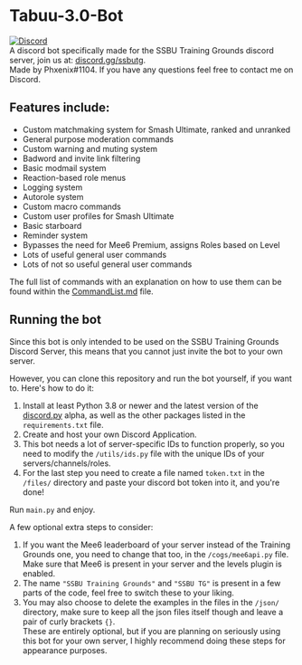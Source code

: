 # Tabuu-3.0-Bot  
[<img alt="Discord" src="https://img.shields.io/discord/739299507795132486?color=%235865F2&label=discord&logo=discord&logoColor=white">](https://discord.gg/ssbutg)  
A discord bot specifically made for the SSBU Training Grounds discord server, join us at: [discord.gg/ssbutg](https://discord.gg/ssbutg).  
Made by Phxenix#1104. If you have any questions feel free to contact me on Discord.

## Features include:
- Custom matchmaking system for Smash Ultimate, ranked and unranked
- General purpose moderation commands
- Custom warning and muting system
- Badword and invite link filtering
- Basic modmail system
- Reaction-based role menus
- Logging system
- Autorole system
- Custom macro commands
- Custom user profiles for Smash Ultimate
- Basic starboard
- Reminder system
- Bypasses the need for Mee6 Premium, assigns Roles based on Level
- Lots of useful general user commands
- Lots of not so useful general user commands

The full list of commands with an explanation on how to use them can be found within the [CommandList.md](https://github.com/sonnenbankpimp/Tabuu-3.0-Bot/blob/main/CommandList.md) file.

##  Running the bot
Since this bot is only intended to be used on the SSBU Training Grounds Discord Server, this means that you cannot just invite the bot to your own server.  

However, you can clone this repository and run the bot yourself, if you want to. Here's how to do it:  
1) Install at least Python 3.8 or newer and the latest version of the [discord.py](https://github.com/Rapptz/discord.py) alpha, as well as the other packages listed in the `requirements.txt` file.  
2) Create and host your own Discord Application.  
3) This bot needs a lot of server-specific IDs to function properly, so you need to modify the `/utils/ids.py` file with the unique IDs of your servers/channels/roles.  
4) For the last step you need to create a file named `token.txt` in the `/files/` directory and paste your discord bot token into it, and you're done! 

Run `main.py` and enjoy.  

A few optional extra steps to consider:  
1) If you want the Mee6 leaderboard of your server instead of the Training Grounds one, you need to change that too, in the `/cogs/mee6api.py` file. Make sure that Mee6 is present in your server and the levels plugin is enabled.  
2) The name `"SSBU Training Grounds"` and `"SSBU TG"` is present in a few parts of the code, feel free to switch these to your liking.  
3) You may also choose to delete the examples in the files in the `/json/` directory, make sure to keep all the json files itself though and leave a pair of curly brackets `{}`.  
These are entirely optional, but if you are planning on seriously using this bot for your own server, I highly recommend doing these steps for appearance purposes.  